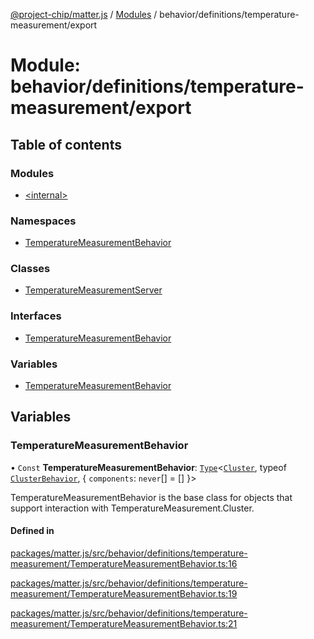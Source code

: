 [@project-chip/matter.js](../README.md) / [Modules](../modules.md) / behavior/definitions/temperature-measurement/export

# Module: behavior/definitions/temperature-measurement/export

## Table of contents

### Modules

- [\<internal\>](behavior_definitions_temperature_measurement_export._internal_.md)

### Namespaces

- [TemperatureMeasurementBehavior](behavior_definitions_temperature_measurement_export.TemperatureMeasurementBehavior.md)

### Classes

- [TemperatureMeasurementServer](../classes/behavior_definitions_temperature_measurement_export.TemperatureMeasurementServer.md)

### Interfaces

- [TemperatureMeasurementBehavior](../interfaces/behavior_definitions_temperature_measurement_export.TemperatureMeasurementBehavior-1.md)

### Variables

- [TemperatureMeasurementBehavior](behavior_definitions_temperature_measurement_export.md#temperaturemeasurementbehavior)

## Variables

### TemperatureMeasurementBehavior

• `Const` **TemperatureMeasurementBehavior**: [`Type`](../interfaces/behavior_cluster_export.ClusterBehavior.Type.md)\<[`Cluster`](../interfaces/cluster_export.TemperatureMeasurement.Cluster.md), typeof [`ClusterBehavior`](behavior_cluster_export.ClusterBehavior.md), \{ `components`: `never`[] = [] }\>

TemperatureMeasurementBehavior is the base class for objects that support interaction with TemperatureMeasurement.Cluster.

#### Defined in

[packages/matter.js/src/behavior/definitions/temperature-measurement/TemperatureMeasurementBehavior.ts:16](https://github.com/project-chip/matter.js/blob/0c058ae17fdba4c0b89b8b13c309011d51782299/packages/matter.js/src/behavior/definitions/temperature-measurement/TemperatureMeasurementBehavior.ts#L16)

[packages/matter.js/src/behavior/definitions/temperature-measurement/TemperatureMeasurementBehavior.ts:19](https://github.com/project-chip/matter.js/blob/0c058ae17fdba4c0b89b8b13c309011d51782299/packages/matter.js/src/behavior/definitions/temperature-measurement/TemperatureMeasurementBehavior.ts#L19)

[packages/matter.js/src/behavior/definitions/temperature-measurement/TemperatureMeasurementBehavior.ts:21](https://github.com/project-chip/matter.js/blob/0c058ae17fdba4c0b89b8b13c309011d51782299/packages/matter.js/src/behavior/definitions/temperature-measurement/TemperatureMeasurementBehavior.ts#L21)
